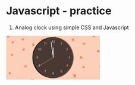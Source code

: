 # Javascript - practice

1. Analog clock using simple CSS and Javascript

<img src="https://github.com/shreejaverma/Javascript/blob/main/clock/Clock.png" alt="image" width="50%" height="50%">

